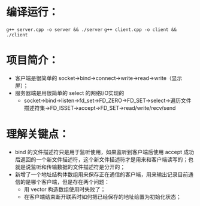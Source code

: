 # 编译运行：
```g++ server.cpp -o server && ./server```
```g++ client.cpp -o client && ./client```

# 项目简介：

+ 客户端是很简单的 socket->bind->connect->write->read->write（显示屏）；
+ 服务器端是用很简单的 select 的网络I/O实现的
    - socket->bind->listen->fd_set->FD_ZERO->FD_SET->select->遍历文件描述符集->FD_ISSET->accept->FD_SET->read/write/recv/send

# 理解关键点：
+ bind 的文件描述符只是用于监听使用，如果监听到客户端后使用 accept 成功后返回的一个新文件描述符，这个新文件描述符才是用来和客户端读写的；也就是说监听和传输数据的文件描述符是分开的；
+ 新增了一个地址结构体数组用来保存正在通信的客户端，用来输出记录目前通信的是哪个客户端，但是存在两个问题：
    - 用 vector 构造数组使用时失败了；
    - 在客户端结束断开联系时如何把已经保存的地址给置为初始化状态；